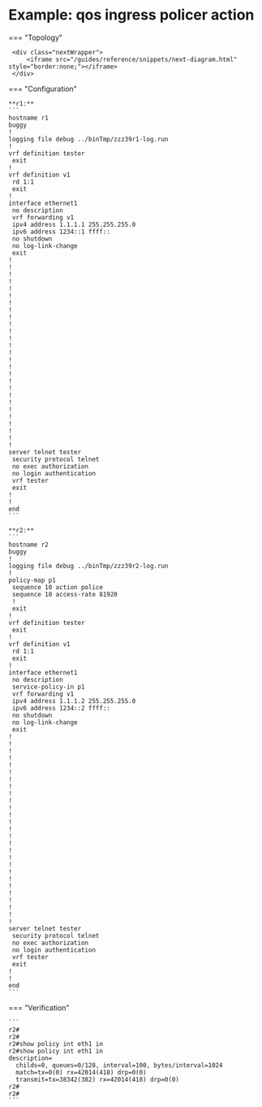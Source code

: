 # Example: qos ingress policer action
    
=== "Topology"
    
     <div class="nextWrapper">
         <iframe src="/guides/reference/snippets/next-diagram.html" style="border:none;"></iframe>
     </div>

    
=== "Configuration"
    
    **r1:**
    ```
    hostname r1
    buggy
    !
    logging file debug ../binTmp/zzz39r1-log.run
    !
    vrf definition tester
     exit
    !
    vrf definition v1
     rd 1:1
     exit
    !
    interface ethernet1
     no description
     vrf forwarding v1
     ipv4 address 1.1.1.1 255.255.255.0
     ipv6 address 1234::1 ffff::
     no shutdown
     no log-link-change
     exit
    !
    !
    !
    !
    !
    !
    !
    !
    !
    !
    !
    !
    !
    !
    !
    !
    !
    !
    !
    !
    !
    !
    !
    !
    !
    !
    !
    server telnet tester
     security protocol telnet
     no exec authorization
     no login authentication
     vrf tester
     exit
    !
    !
    end
    ```
    
    **r2:**
    ```
    hostname r2
    buggy
    !
    logging file debug ../binTmp/zzz39r2-log.run
    !
    policy-map p1
     sequence 10 action police
     sequence 10 access-rate 81920
     !
     exit
    !
    vrf definition tester
     exit
    !
    vrf definition v1
     rd 1:1
     exit
    !
    interface ethernet1
     no description
     service-policy-in p1
     vrf forwarding v1
     ipv4 address 1.1.1.2 255.255.255.0
     ipv6 address 1234::2 ffff::
     no shutdown
     no log-link-change
     exit
    !
    !
    !
    !
    !
    !
    !
    !
    !
    !
    !
    !
    !
    !
    !
    !
    !
    !
    !
    !
    !
    !
    !
    !
    !
    !
    !
    server telnet tester
     security protocol telnet
     no exec authorization
     no login authentication
     vrf tester
     exit
    !
    !
    end
    ```
    
=== "Verification"
    
    ```
    r2#
    r2#
    r2#show policy int eth1 in
    r2#show policy int eth1 in
    description=
      childs=0, queues=0/128, interval=100, bytes/interval=1024
      match=tx=0(0) rx=42014(418) drp=0(0)
      transmit=tx=38342(382) rx=42014(418) drp=0(0)
    r2#
    r2#
    ```
